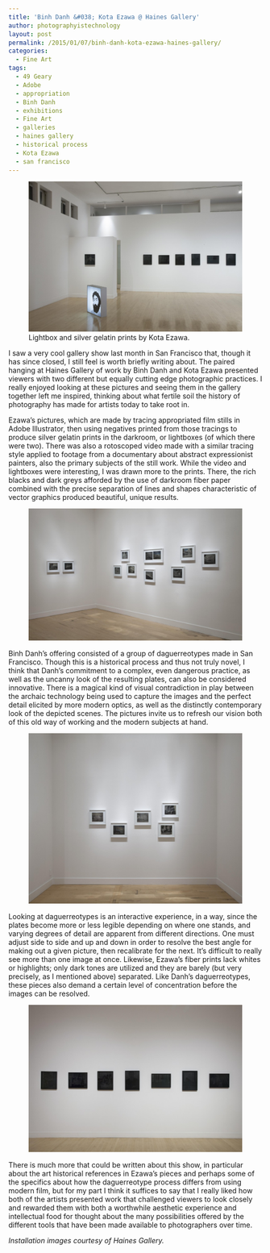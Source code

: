 ```yaml
---
title: 'Binh Danh &#038; Kota Ezawa @ Haines Gallery'
author: photographyistechnology
layout: post
permalink: /2015/01/07/binh-danh-kota-ezawa-haines-gallery/
categories:
  - Fine Art
tags:
  - 49 Geary
  - Adobe
  - appropriation
  - Binh Danh
  - exhibitions
  - Fine Art
  - galleries
  - haines gallery
  - historical process
  - Kota Ezawa
  - san francisco
---
```

<figure>
<img src="/assets/2015/01/IMG_0423-1024x721.jpg" alt="Kota Ezawa at Haines Gallery" />
<figcaption>
Lightbox and silver gelatin prints by Kota Ezawa.
</figcaption>
</figure>
I saw a very cool gallery show last month in San Francisco that, though it has since closed, I still feel is worth briefly writing about. The paired hanging at Haines Gallery of work by Binh Danh and Kota Ezawa presented viewers with two different but equally cutting edge photographic practices. I really enjoyed looking at these pictures and seeing them in the gallery together left me inspired, thinking about what fertile soil the history of photography has made for artists today to take root in.

<!--more-->

Ezawa&#8217;s pictures, which are made by tracing appropriated film stills in Adobe Illustrator, then using negatives printed from those tracings to produce silver gelatin prints in the darkroom, or lightboxes (of which there were two). There was also a rotoscoped video made with a similar tracing style applied to footage from a documentary about abstract expressionist painters, also the primary subjects of the still work. While the video and lightboxes were interesting, I was drawn more to the prints. There, the rich blacks and dark greys afforded by the use of darkroom fiber paper combined with the precise separation of lines and shapes characteristic of vector graphics produced beautiful, unique results.

<figure>
<img src="/assets/2015/01/IMG_0424-1024x632.jpg" alt="Binh Danh at Haines Gallery" />
</figure>

Binh Danh&#8217;s offering consisted of a group of daguerreotypes made in San Francisco. Though this is a historical process and thus not truly novel, I think that Danh&#8217;s commitment to a complex, even dangerous practice, as well as the uncanny look of the resulting plates, can also be considered innovative. There is a magical kind of visual contradiction in play between the archaic technology being used to capture the images and the perfect detail elicited by more modern optics, as well as the distinctly contemporary look of the depicted scenes. The pictures invite us to refresh our vision both of this old way of working and the modern subjects at hand.

<figure>
<img src="/assets/2015/01/IMG_0404-1024x817.jpg" alt="Binh Danh at Haines Gallery" />
</figure>

Looking at daguerreotypes is an interactive experience, in a way, since the plates become more or less legible depending on where one stands, and varying degrees of detail are apparent from different directions. One must adjust side to side and up and down in order to resolve the best angle for making out a given picture, then recalibrate for the next. It&#8217;s difficult to really see more than one image at once. Likewise, Ezawa&#8217;s fiber prints lack whites or highlights; only dark tones are utilized and they are barely (but very precisely, as I mentioned above) separated. Like Danh&#8217;s daguerreotypes, these pieces also demand a certain level of concentration before the images can be resolved.

<figure>
<img src="/assets/2015/01/IMG_0412-1024x705.jpg" alt="Kota Ezawa at Haines Gallery" />
</figure>

There is much more that could be written about this show, in particular about the art historical references in Ezawa&#8217;s pieces and perhaps some of the specifics about how the daguerreotype process differs from using modern film, but for my part I think it suffices to say that I really liked how both of the artists presented work that challenged viewers to look closely and rewarded them with both a worthwhile aesthetic experience and intellectual food for thought about the many possibilities offered by the different tools that have been made available to photographers over time.

*Installation images courtesy of Haines Gallery.*
